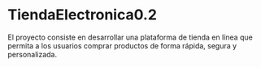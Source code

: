 # TiendaElectronica0.2
El proyecto consiste en desarrollar una plataforma de tienda en línea que permita a los usuarios comprar productos de forma rápida, segura y personalizada.
